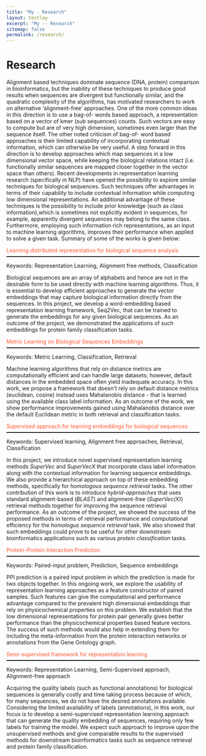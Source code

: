 ```yaml
---
title: "My - Research"
layout: textlay
excerpt: "My -- Research"
sitemap: false
permalink: /research/
---
```


# Research

Alignment based techniques dominate sequence (DNA, protein) comparison in bioinformatics, but the inability of these techniques to produce good results when sequences are divergent but functionally similar, and the quadratic complexity of the algorithms, has motivated researchers to work on alternative ‘alignment-free’ approaches. One of the more common ideas in this direction is to use a bag-of- words based approach, a representation based on a vector of kmer (sub sequences) counts. Such vectors are easy to compute but are of very high dimension, sometimes even larger than the sequence itself. The other noted criticism of bag-of- word based approaches is their limited capability of incorporating contextual information, which can otherwise be very useful. A step forward in this direction is to develop approaches which map sequences in a low dimensional vector space, while keeping the biological relations intact (i.e. functionally similar sequences are mapped closer together in the vector space than others). Recent developments in representation learning research (specifically in NLP) have opened the possibility to explore similar techniques for biological sequences. Such techniques offer advantages in terms of their capability to include contextual information while computing low dimensional representations. An additional advantage of these techniques is the possibility to include prior knowledge (such as class information), ​which is sometimes not explicitly evident in sequences, for example, apparently divergent sequences may belong to the same class. Furthermore, employing such information rich representations, as an input to machine learning algorithms, improves their performance when applied to solve a given task. Summary of some of the works is given below:


<p style="color:#FF5733"> Learning distributed representation for biological sequence analysis </p>
<hr style="margin-top:-0.5em; height:2px;border-width:0;color:Yellow;background-color:black">
Keywords: Representation Learning, Alignment free methods, Classification

Biological sequences are an array of alphabets and hence are not in the desirable form to be used directly with machine learning algorithms. Thus, it is essential to develop efficient approaches to generate the vector embeddings that may capture biological information directly from the sequences. In this project, we develop a word-embedding based representation learning framework, Seq2Vec, that can be trained to generate the embeddings for any given biological sequences. As an outcome of the project, we demonstrated the applications of such embeddings for protein family classification tasks.

<p style="color:#FF5733"> Metric Learning on Biological Sequences Embeddings </p>
<hr style="margin-top:-0.5em; height:2px;border-width:0;color:Yellow;background-color:black">
Keywords: Metric Learning, Classification, Retrieval

Machine learning algorithms that rely on distance metrics are computationally efficient and can handle large datasets; however, default distances in the embedded space often yield inadequate accuracy. In this work, we propose a framework that doesn't rely on default distance metrics (euclidean, cosine) instead uses Mahalanobis distance - that is learned using the available class label information. As an outcome of the work, we show performance improvements gained using Mahalanobis distance over the default Euclidean metric in both retrieval and classification tasks.

<p style="color:#FF5733"> Supervised approach for learning embeddings for biological sequences </p>

<hr style="margin-top:-0.5em; height:2px;border-width:0;color:Yellow;background-color:black">
Keywords: Supervised learning, Alignment free approaches, Retrieval, Classification

In this project, we introduce novel supervised representation learning methods <em>SuperVec</em> and <em>SuperVecX</em> that incorporate class label information along with the contextual information for learning sequence embeddings. We also provide a hierarchical approach on top of these embedding methods, specifically for <em>homologous sequence retrieval</em> tasks. The other contribution of this work is to introduce <em>hybrid-approaches</em> that uses standard alignment-based (<em>BLAST</em>) and alignment-free (<em>SuperVec(X)</em>) retrieval methods together for improving the sequence retrieval performance. As an outcome of the project, we showed the success of the proposed methods in terms of retrieval performance and computational efficiency for the <em>homologus sequence retrieval</em> task. We also showed that such embeddings could prove to be useful for other downstream bioinformatics applications such as various <em>protein classification</em> tasks.


<!-- ![]({{ site.url }}{{ site.baseurl }}/images/dk/suvec.png){: style="width: 300px; float: right; border: 10px"}

![]({{ site.url }}{{ site.baseurl }}/images/dk/hrerchical_approach.png){: style="width: 300px; float: left; border: 10px"} -->


<p style="color:#FF5733" > Protein-Protein Interaction Prediction </p>
<hr style="margin-top:-0.5em; height:2px;border-width:0;color:Yellow;background-color:black">
Keywords: Paired-input problem, Prediction, Sequence embeddings

PPI prediction is a paired input problem in which the prediction is made for two objects together. In this ongoing work, we explore the usability of representation learning approaches as a feature constructor of paired samples. Such features can give the computational and performance advantage compared to the prevalent high dimensional embeddings that rely on physicochemical properties on this problem. We establish that the low dimensional representations for protein pair generally gives better performance than the physicochemical properties based feature vectors. The success of such methods would also help in extending them for including the meta-information from the protein interaction networks or annotations from the Gene Ontology graph.

<p style="color:#FF5733"> Semi-supervised framework for representation learning </p>
<hr style="margin-top:-0.5em; height:2px;border-width:0;color:Yellow;background-color:black">
Keywords: Representation Learning, Semi-Supervised approach, Alignment-free approach

Acquiring the quality labels (such as functional annotations) for biological sequences is generally costly and time taking process because of which, for many sequences, we do not have the desired annotations available. Considering the limited availability of labels (annotations), in this work, our focus is to develop a semi-supervised representation learning approach that can generate the quality embedding of sequences, requiring only few labels for training the model. We expect such approach to improve upon the unsupervised methods and give comparable results to the supervised methods for downstream bioinformatics tasks such as sequence retrieval and protein family classification.









































































<!--
Our overarching goal is to explore and understand new quantum states of electronic matter on the atomic scale. To do so, we use and develop novel spectroscopic-imaging scanning tunneling microscopy (SI-STM) tools to visualize the relevant quantum mechanical degrees of freedom.

Questions of interest include: (i), How does the Mott state collapse upon doping and how is this related to the complex phase diagram of high-temperature superconductors? (ii), What is the strange metal phase seen in correlated electron systems? Is this an exotic long-range entangled state? What is the mechanism of dissipation in that state? (iii), Why is the transition temperature in high-temperature superconductors so high?

![]({{ site.url }}{{ site.baseurl }}/images/respic/layers_real.jpg){: style="width: 300px; float: right; border: 10px"}

Currently, our instrument of choice  is SI-STM.  State-of-the-art SI-STM measures an array of tunneling spectra on a given sample, registered to the atomic sites with picometer precision. Each is proportional to the local density of states at a given location. Ideally, the recorded spectra are so tightly packed that the measurement yields a three-dimensional mapping of the local density of states as a function of locations and energy. This is shown on the image on the right-hand side (10x10 nm2), and its Fourier transform, below.

The quantum materials which we will investigate encapsulate some of the great unsolved mysteries of physics. They include high-temperature superconductors, quantum-critical compounds, graphene, and topological electronic matter that can be used for error-resistant quantum computing.

![]({{ site.url }}{{ site.baseurl }}/images/respic/layers_fft.jpg){: style="width: 300px; float: left; border: 10px"}

A main goal is to use modern technology to build the new instrumentation needed to understand these quantum materials. I learned my trade in [Seamus Davis’ SI-STM lab](http://davisgroup.lassp.cornell.edu/) and with [Felix Baumberger](http://dpmc.unige.ch/gr_baumberger/index.html), and later moved as an [ETH fellow](http://www.ethfellows.ethz.ch/) to [Andreas Wallraff’s qudev lab](http://www.qudev.ethz.ch/) where we investigated coupled cavity arrays in circuit QED. This allowed me to learn new techniques such as high frequency measurements, low temperature noise-free amplification, and quantum-limited measurements. The goal is to combine these with SI-STM.

This will enable the instrumental capabilities to visualize the different quantum mechanical degrees of freedom needed to understand next-generation quantum materials. STM will be the main method, but we use different spectroscopic-imaging techniques to visualize not only the topography, but also the density of states, spins, and other degrees of freedom hidden below the surface. -->
